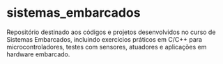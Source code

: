 # sistemas_embarcados
Repositório destinado aos códigos e projetos desenvolvidos no curso de Sistemas Embarcados, incluindo exercícios práticos em C/C++ para microcontroladores, testes com sensores, atuadores e aplicações em hardware embarcado.
